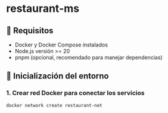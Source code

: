 # restaurant-ms

## 🧱 Requisitos

- Docker y Docker Compose instalados
- Node.js versión >= 20
- pnpm (opcional, recomendado para manejar dependencias)

## 🚀 Inicialización del entorno

### 1. Crear red Docker para conectar los servicios

```bash
docker network create restaurant-net
